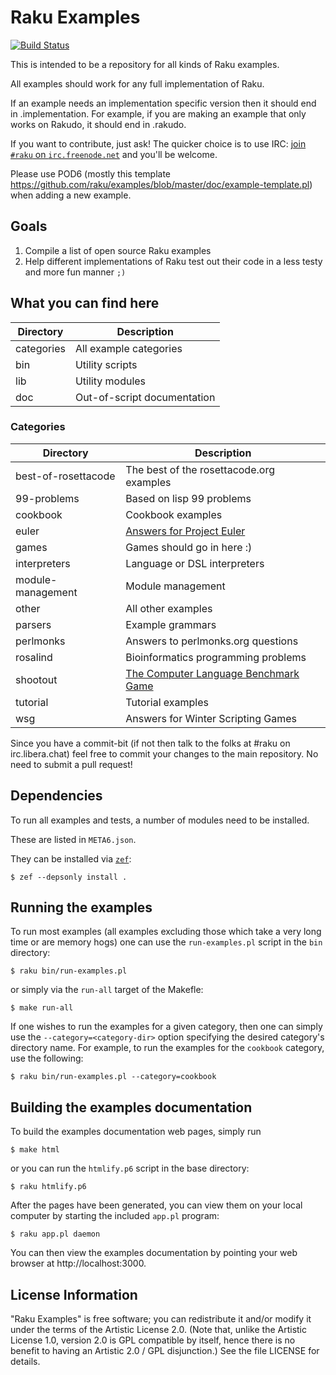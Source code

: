 # Raku Examples

[![Build Status](https://travis-ci.org/raku/examples.svg?branch=master)](https://travis-ci.org/raku/examples)

This is intended to be a repository for all kinds of Raku examples.

All examples should work for any full implementation of Raku.

If an example needs an implementation specific version then it should end in
.implementation.  For example, if you are making an example that only works
on Rakudo, it should end in .rakudo.

If you want to contribute, just ask! The quicker choice is to use IRC:
[join `#raku` on `irc.freenode.net`](https://webchat.freenode.net/?channels=#raku>)
and you'll be welcome.

Please use POD6 (mostly this template
https://github.com/raku/examples/blob/master/doc/example-template.pl) when
adding a new example.

## Goals

1. Compile a list of open source Raku examples
2. Help different implementations of Raku test out their code in a less
   testy and more fun manner `;)`

## What you can find here

| Directory          | Description                              |
|--------------------|------------------------------------------|
|categories          | All example categories |
|bin                 | Utility scripts |
|lib                 | Utility modules |
|doc                 | Out-of-script documentation |

### Categories

| Directory          | Description |
|--------------------|-------------|
|best-of-rosettacode | The best of the rosettacode.org examples |
|99-problems         | Based on lisp 99 problems |
|cookbook            | Cookbook examples |
|euler               | [Answers for Project Euler](http://projecteuler.net) |
|games               | Games should go in here :) |
|interpreters        | Language or DSL interpreters |
|module-management   | Module management |
|other               | All other examples |
|parsers             | Example grammars |
|perlmonks           | Answers to perlmonks.org questions |
|rosalind            | Bioinformatics programming problems |
|shootout            | [The Computer Language Benchmark Game](http://shootout.alioth.debian.org/) |
|tutorial            | Tutorial examples |
|wsg                 | Answers for Winter Scripting Games |

Since you have a commit-bit (if not then talk to the folks at #raku on
irc.libera.chat) feel free to commit your changes to the main repository.
No need to submit a pull request!

## Dependencies

To run all examples and tests, a number of modules need to be installed.

These are listed in `META6.json`.

They can be installed via [`zef`](https://modules.raku.org/dist/zef):

    $ zef --depsonly install .

## Running the examples

To run most examples (all examples excluding those which take a very long
time or are memory hogs) one can use the `run-examples.pl` script in the
`bin` directory:

    $ raku bin/run-examples.pl

or simply via the `run-all` target of the Makefle:

    $ make run-all

If one wishes to run the examples for a given category, then one can simply
use the `--category=<category-dir>` option specifying the desired category's
directory name.  For example, to run the examples for the `cookbook`
category, use the following:

    $ raku bin/run-examples.pl --category=cookbook

## Building the examples documentation

To build the examples documentation web pages, simply run

    $ make html

or you can run the `htmlify.p6` script in the base directory:

    $ raku htmlify.p6

After the pages have been generated, you can view them on your local
computer by starting the included `app.pl` program:

    $ raku app.pl daemon

You can then view the examples documentation by pointing your web browser at
http://localhost:3000.

## License Information

"Raku Examples" is free software; you can redistribute it and/or modify it
under the terms of the Artistic License 2.0.  (Note that, unlike the
Artistic License 1.0, version 2.0 is GPL compatible by itself, hence there
is no benefit to having an Artistic 2.0 / GPL disjunction.)  See the file
LICENSE for details.
